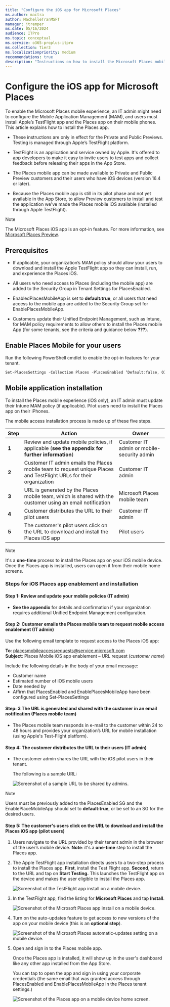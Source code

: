 ```yaml
---
title: "Configure the iOS app for Microsoft Places"
ms.author: mactra
author: MachelleTranMSFT
manager: jtremper
ms.date: 05/16/2024
audience: ITPro
ms.topic: conceptual
ms.service: o365-proplus-itpro
ms.collection: Tier3
ms.localizationpriority: medium
recommendations: true
description: "Instructions on how to install the Microsoft Places mobile app (iOS only)."
---
```

# Configure the iOS app for Microsoft Places

To enable the Microsoft Places mobile experience, an IT admin might need to configure the Mobile Application Management (MAM), and users must install Apple’s TestFlight app and the Places app on their mobile phones. This article explains how to install the Places app.

- These instructions are only in effect for the Private and Public Previews. Testing is managed through Apple’s TestFlight platform.

- TestFlight is an application and service owned by Apple. It's offered to app developers to make it easy to invite users to test apps and collect feedback before releasing their apps in the App Store.

- The Places mobile app can be made available to Private and Public Preview customers and their users who have iOS devices (version 16.4 or later).  

- Because the Places mobile app is still in its pilot phase and not yet available in the App Store, to allow Preview customers to install and test the application we've made the Places mobile iOS available (installed through Apple TestFlight).

> [!NOTE]
> The Microsoft Places iOS app is an opt-in feature. For more information, see [Microsoft Places Preview](https://www.microsoft.com/en-us/microsoft-places).

## Prerequisites

- If applicable, your organization’s MAM policy should allow your users to download and install the Apple TestFlight app so they can install, run, and experience the Places iOS.

- All users who need access to Places (including the mobile app) are added to the Security Group in Tenant Settings for PlacesEnabled.

- EnabledPlacesMobileApp is set to **default:true**, or all users that need access to the mobile app are added to the Security Group set for EnablePlacesMobileApp.

- Customers update their Unified Endpoint Management, such as Intune, for MAM policy requirements to allow others to install the Places mobile App (for some tenants, see the criteria and guidance below **???**).

## Enable Places Mobile for your users

Run the following PowerShell cmdlet to enable the opt-in features for your tenant.

```powershell
Set-PlacesSettings -Collection Places -PlacesEnabled ‘Default:false, OID<Security Group OID>@<TenantId>:true’ -EnablePlacesMobileApp ‘Default:true’ 
```

## Mobile application installation

To install the Places mobile experience (iOS only), an IT admin must update their Intune MAM policy (if applicable). Pilot users need to install the Places app on their iPhones.

The mobile access installation process is made up of these five steps.

|Step  |Action     |Owner     |
|---------|---------|---------|
|**1**|Review and update mobile policies, if applicable (**see the appendix for further information**) |Customer IT admin or mobile-security admin  |
|**2**|Customer IT admin emails the Places mobile team to request unique Places and TestFlight URLs for their organization | Customer IT admin |
|**3**|URL is generated by the Places mobile team, which is shared with the customer using an email notification |Microsoft Places mobile team |
|**4**|Customer distributes the URL to their pilot users |Customer IT admin |
|**5**|The customer's pilot users click on the URL to download and install the Places iOS app |Pilot users |

> [!NOTE]
> It's a **one-time** process to install the Places app on your iOS mobile device. Once the Places app is installed, users can open it from their mobile home screens.

### Steps for iOS Places app enablement and installation

#### Step 1: Review and update your mobile policies (IT admin)

- **See the appendix** for details and confirmation if your organization requires additional Unified Endpoint Management configuration.

#### Step 2: Customer emails the Places mobile team to request mobile access enablement (IT admin)

Use the following email template to request access to the Places iOS app:

**To**: placesmobileaccessrequests@service.microsoft.com<br>
**Subject**: Places Mobile iOS app enablement – URL request (*customer name*)

Include the following details in the body of your email message:
- Customer name
- Estimated number of iOS mobile users
- Date needed by
- Affirm that PlacesEnabled and EnablePlacesMobileApp have been configured using Set-PlacesSettings

#### Step: 3 The URL is generated and shared with the customer in an email notification (Places mobile team)

- The Places mobile team responds in e-mail to the customer within 24 to 48 hours and provides your organization’s URL for mobile installation (using Apple's Test-Flight platform).

#### Step 4: The customer distributes the URL to their users (IT admin)

- The customer admin shares the URL with the iOS pilot users in their tenant.

   The following is a sample URL:

   ![Screenshot of a sample URL to be shared by admins.](../images/places/configure-ios-app-001.png)

> [!NOTE]
> Users must be previously added to the PlacesEnabled SG and the EnablePlaceMobileApp should set to **default:true**, or be set to an SG for the desired users.

#### Step 5: The customer's users click on the URL to download and install the Places iOS app (pilot users)

1. Users navigate to the URL provided by their tenant admin in the browser of the user’s mobile device. **Note**: it's a **one-time** step to install the Places app.
2. The Apple TestFlight app installation directs users to a two-step process to install the Places app. **First**, install the Test Flight app. **Second**, return to the URL and tap on **Start Testing.** This launches the TestFlight app on the device and makes the user eligible to install the Places app.

   ![Screenshot of the TestFlight app install on a mobile device.](../images/places/configure-ios-app-002b.png)

3. In the TestFlight app, find the listing for **Microsoft Places** and tap **Install**.

   ![Screenshot of the Microsoft Places app install on a mobile device.](../images/places/configure-ios-app-003.png)

4. Turn on the auto-updates feature to get access to new versions of the app on your mobile device (this is an **optional step**).

   ![Screenshot of the Microsoft Places automatic-updates setting on a mobile device.](../images/places/configure-ios-app-004.png)

5. Open and sign in to the Places mobile app.

   Once the Places app is installed, it will show up in the user's dashboard like any other app installed from the App Store.

   You can tap to open the app and sign in using your corporate credentials (the same email that was granted access through PlacesEnabled and EnablePlacesMobileApp in the Places tenant settings.)

   ![Screenshot of the Places app on a mobile device home screen.](../images/places/configure-ios-app-005.png)
